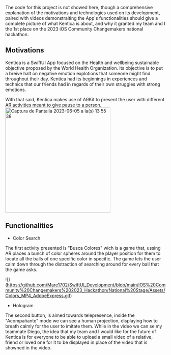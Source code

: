 
The code for this project is not showed here, though a comprehensive explanation of the motivations and technologies used on its development, paired with videos demonstraiting the App's functionalities should give a complete picture of what Kentica is about, and why it granted my team and I the 1st place on the 2023 iOS Community Changemakers national hackathon.

## Motivations

Kentica is a SwiftUI App focused on the Health and wellbeing sustainable objective proposed by the World Health Organization. Its objective is to put a breive halt on negative emotion explotions that someone might find throughout their day. Kentica had its beginnings in experiences and technics that our friends had in regards of their own struggles with strong emotions. 

With that said, Kentica makes use of ARKit to present the user with different AR activities meant to give pause to a person.
<img width="330" alt="Captura de Pantalla 2023-06-05 a la(s) 13 55 38" src="https://github.com/Mare1702/SwiftUI_Development/assets/92188399/c5e2a265-2478-4a47-ac7e-d1836d25b014">

## Functionalities

- Color Search

The first activity presented is "Busca Colores" wich is a game that, ussing AR places a bunch of color spheres around the player position for them to locate all the balls of one specific color in specific. The game lets the user calm down through the distraction of searching around for every ball that the game asks.

![] (https://github.com/Mare1702/SwiftUI_Development/blob/main/iOS%20Community%20Changemakers%202023_Hackathon/National%20Stage/Assets/Colors_MP4_AdobeExpress.gif)

- Hologram

The second button, is aimed towards telepresence, inside the "Acompañante" mode we can see a human projection, displaying how to breath calmly for the user to imitate them. While in the video we can se my teammate Diego, the idea that my team and I would like for the future of Kentica is for everyone to be able to upload a small video of a relative, friend or loved one for it to be displayed in place of the video that is showned in the video. 




